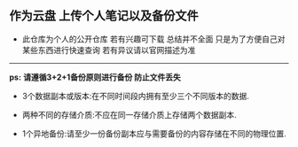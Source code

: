 **作为云盘**
**上传个人笔记以及备份文件**
---
* 此仓库为个人的公开仓库 若有兴趣可下载 总结并不全面 只是为了方便自己对某些东西进行快速查询 若有异议请以官网描述为准
---
**ps:** __请遵循3+2+1备份原则进行备份 防止文件丢失__
* 3个数据副本或版本:在不同时间段内拥有至少三个不同版本的数据.

* 两种不同的存储介质:不应在同一存储介质上存储两个数据副本.

* 1个异地备份:请至少一份备份副本应与需要备份的内容存储在不同的物理位置.
